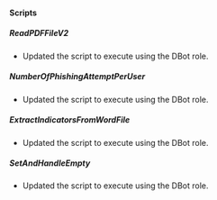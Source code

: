
#### Scripts
##### ReadPDFFileV2
- Updated the script to execute using the DBot role.
##### NumberOfPhishingAttemptPerUser
- Updated the script to execute using the DBot role.
##### ExtractIndicatorsFromWordFile
- Updated the script to execute using the DBot role.
##### SetAndHandleEmpty
- Updated the script to execute using the DBot role.
